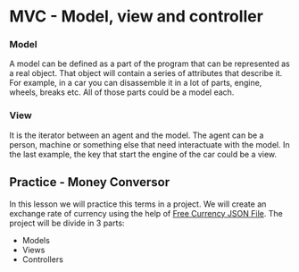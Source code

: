 # MVC - Model, view and controller

### Model
A model can be defined as a part of the program that can be represented as a real object. That object will contain a series of attributes that describe it. For example, in a car you can disassemble it in a lot of parts, engine, wheels, breaks etc. All of those parts could be a model each.

### View
It is the iterator between an agent and the model. The agent can be a person, machine or something else that need interactuate with the model. In the last example, the key that start the engine of the car could be a view.

## Practice - Money Conversor
In this lesson we will practice this terms in a project. We will create an exchange rate of currency using the help of [Free Currency JSON File](https://free.currconv.com/api/v7/currencies?apiKey=sample-key-do-not-use).
The project will be divide in 3 parts:
  - Models
  - Views
  - Controllers
